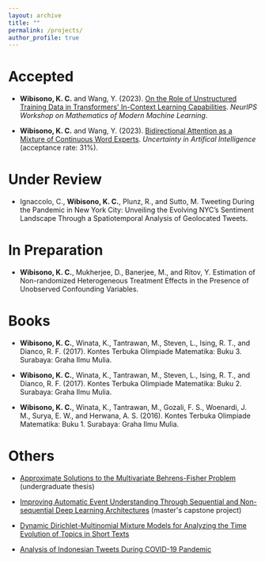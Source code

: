```yaml
---
layout: archive
title: ""
permalink: /projects/
author_profile: true
---
```


Accepted
======
* **Wibisono, K. C.** and Wang, Y. (2023). [On the Role of Unstructured Training Data in Transformers' In-Context Learning Capabilities](http://k-wib.github.io/files/icl_paper.pdf). _NeurIPS Workshop on Mathematics of Modern Machine Learning_.

* **Wibisono, K. C.** and Wang, Y. (2023). [Bidirectional Attention as a Mixture of Continuous Word Experts](http://k-wib.github.io/files/attn_paper.pdf). _Uncertainty in Artifical Intelligence_ (acceptance rate: 31%).

Under Review
======
* Ignaccolo, C., **Wibisono, K. C.**, Plunz, R., and Sutto, M. Tweeting During the Pandemic in New York City: Unveiling the Evolving NYC’s Sentiment Landscape Through a Spatiotemporal Analysis of Geolocated Tweets.

In Preparation
======
* **Wibisono, K. C.**, Mukherjee, D., Banerjee, M., and Ritov, Y. Estimation of Non-randomized Heterogeneous Treatment Effects in the Presence of Unobserved Confounding Variables.

Books
=====
* **Wibisono, K. C.**, Winata, K., Tantrawan, M., Steven, L., Ising, R. T., and Dianco, R. F. (2017). Kontes Terbuka Olimpiade Matematika: Buku 3. Surabaya: Graha Ilmu Mulia.

* **Wibisono, K. C.**, Winata, K., Tantrawan, M., Steven, L., Ising, R. T., and Dianco, R. F. (2017). Kontes Terbuka Olimpiade Matematika: Buku 2. Surabaya: Graha Ilmu Mulia.

* **Wibisono, K. C.**, Winata, K., Tantrawan, M., Gozali, F. S., Woenardi, J. M., Surya, E. W., and Herwana, A. S. (2016). Kontes Terbuka Olimpiade Matematika: Buku 1. Surabaya: Graha Ilmu Mulia.

Others
======
* [Approximate Solutions to the Multivariate Behrens-Fisher Problem](http://k-wib.github.io/files/2_thesis.pdf) (undergraduate thesis)

* [Improving Automatic Event Understanding Through Sequential and Non-sequential Deep Learning Architectures](http://k-wib.github.io/files/BBCU_Final_Report.pdf) (master's capstone project)

* [Dynamic Dirichlet-Multinomial Mixture Models for Analyzing the Time Evolution of Topics in Short Texts](http://k-wib.github.io/files/DDMM_for_Short_Texts.pdf)

* [Analysis of Indonesian Tweets During COVID-19 Pandemic](https://github.com/fransiscasusan/covid19-indonesian-tweets-analysis/blob/master/coronavirus-tweets-indonesia-analysis.ipynb)
